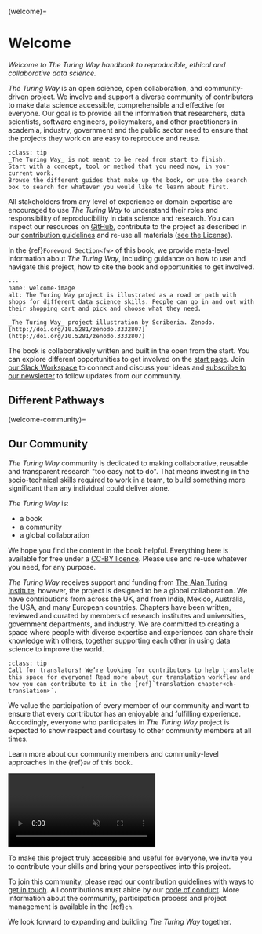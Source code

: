 (welcome)=
# Welcome

*Welcome to The Turing Way handbook to reproducible, ethical and collaborative data science.*

_The Turing Way_ is an open science, open collaboration, and community-driven project.
We involve and support a diverse community of contributors to make data science accessible, comprehensible and effective for everyone.
Our goal is to provide all the information that researchers, data scientists, software engineers, policymakers, and other practitioners in academia, industry, government and the public sector need to ensure that the projects they work on are easy to reproduce and reuse.

```{admonition} Top Tip
:class: tip
_The Turing Way_ is not meant to be read from start to finish.
Start with a concept, tool or method that you need now, in your current work.
Browse the different guides that make up the book, or use the search box to search for whatever you would like to learn about first.
```

All stakeholders from any level of experience or domain expertise are encouraged to use _The Turing Way_ to understand their roles and responsibility of reproducibility in data science and research.
You can inspect our resources on [GitHub](https://github.com/the-turing-way/the-turing-way), contribute to the project as described in our [contribution guidelines](https://github.com/the-turing-way/the-turing-way/blob/main/CONTRIBUTING.md) and re-use all materials ([see the License](https://github.com/the-turing-way/the-turing-way/blob/main/LICENSE.md)).

In the {ref}`Foreword Section<fw>` of this book, we provide meta-level information about _The Turing Way_, including guidance on how to use and navigate this project, how to cite the book and opportunities to get involved.

```{figure} figures/theturingway-pathway.*
---
name: welcome-image
alt: The Turing Way project is illustrated as a road or path with shops for different data science skills. People can go in and out with their shopping cart and pick and choose what they need.
---
_The Turing Way_ project illustration by Scriberia. Zenodo. [http://doi.org/10.5281/zenodo.3332807](http://doi.org/10.5281/zenodo.3332807)
```

The book is collaboratively written and built in the open from the start.
You can explore different opportunities to get involved on the [start page](https://the-turing-way.start.page/).
Join [our Slack Workspace](https://join.slack.com/t/theturingway/shared_invite/zt-fn608gvb-h_ZSpoA29cCdUwR~TIqpBw) to connect and discuss your ideas and [subscribe to our newsletter](https://buttondown.email/turingway) to follow updates from our community.

## Different Pathways

(welcome-community)=
## Our Community

_The Turing Way_ community is dedicated to making collaborative, reusable and transparent research "too easy not to do".
That means investing in the socio-technical skills required to work in a team, to build something more significant than any individual could deliver alone.

_The Turing Way_ is:

* a book
* a community
* a global collaboration

We hope you find the content in the book helpful.
Everything here is available for free under a [CC-BY licence](https://github.com/the-turing-way/the-turing-way/blob/main/LICENSE.md).
Please use and re-use whatever you need, for any purpose.

_The Turing Way_ receives support and funding from [The Alan Turing Institute](https://www.turing.ac.uk/), however, the project is designed to be a global collaboration.
We have contributions from across the UK, and from India, Mexico, Australia, the USA, and many European countries.
Chapters have been written, reviewed and curated by members of research institutes and universities, government departments, and industry.
We are committed to creating a space where people with diverse expertise and experiences can share their knowledge with others, together supporting each other in using data science to improve the world.

```{admonition} Translation
:class: tip
Call for translators! We’re looking for contributors to help translate this space for everyone! Read more about our translation workflow and how you can contribute to it in the {ref}`translation chapter<ch-translation>`.
```

We value the participation of every member of our community and want to ensure that every contributor has an enjoyable and fulfilling experience.
Accordingly, everyone who participates in _The Turing Way_ project is expected to show respect and courtesy to other community members at all times.

Learn more about our community members and community-level approaches in the {ref}`aw` of this book. 

<video controls loop autoplay muted>
  <source src="_static/videos/contributors.mp4" type="video/mp4">
  <p>Video showing screen capture of contributors table, smiling faces and emojis representing the types of contributions in a table.</p>
</video>

To make this project truly accessible and useful for everyone, we invite you to contribute your skills and bring your perspectives into this project.

To join this community, please read our [contribution guidelines](https://github.com/the-turing-way/the-turing-way/blob/main/CONTRIBUTING.md) with ways to [get in touch](https://github.com/the-turing-way/the-turing-way#get-in-touch).
All contributions must abide by our [code of conduct](https://github.com/the-turing-way/the-turing-way/blob/main/CODE_OF_CONDUCT.md).
More information about the community, participation process and project management is available in the {ref}`ch`.

We look forward to expanding and building _The Turing Way_ together.

